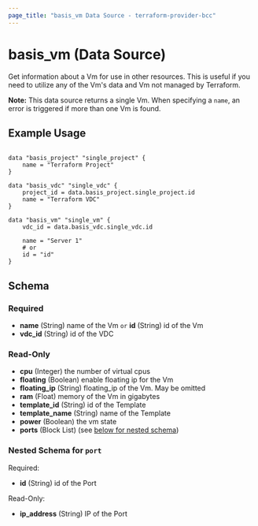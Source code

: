 ```yaml
---
page_title: "basis_vm Data Source - terraform-provider-bcc"
---
```

# basis_vm (Data Source)

Get information about a Vm for use in other resources. 
This is useful if you need to utilize any of the Vm's data and Vm not managed by Terraform.

**Note:** This data source returns a single Vm. When specifying a `name`, an
error is triggered if more than one Vm is found.

## Example Usage

```hcl

data "basis_project" "single_project" {
    name = "Terraform Project"
}

data "basis_vdc" "single_vdc" {
    project_id = data.basis_project.single_project.id
    name = "Terraform VDC"
}

data "basis_vm" "single_vm" {
    vdc_id = data.basis_vdc.single_vdc.id
    
    name = "Server 1"
    # or
    id = "id"
}

```

## Schema

### Required

- **name** (String) name of the Vm `or` **id** (String) id of the Vm
- **vdc_id** (String) id of the VDC

### Read-Only

- **cpu** (Integer) the number of virtual cpus
- **floating** (Boolean) enable floating ip for the Vm
- **floating_ip** (String) floating_ip of the Vm. May be omitted
- **ram** (Float) memory of the Vm in gigabytes
- **template_id** (String) id of the Template
- **template_name** (String) name of the Template
- **power** (Boolean) the vm state
- **ports** (Block List)    (see [below for nested schema](#nestedblock--port))

<a id="nestedblock--port"></a>
### Nested Schema for `port`

Required:

- **id** (String) id of the Port

Read-Only:

- **ip_address** (String) IP of the Port
